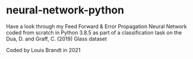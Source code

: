 # neural-network-python

Have a look through my Feed Forward & Error Propagation Neural Network coded from scratch in Python 3.8.5 as part of a classification task on the Dua, D. and Graff, C. (2019) Glass dataset

Coded by Louis Brandt in 2021
